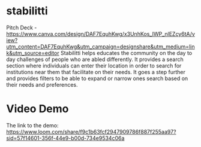 # stabilitti
Pitch Deck - https://www.canva.com/design/DAF7EquhKwg/x3UnhKos_IWP_nlEZcy6tA/view?utm_content=DAF7EquhKwg&utm_campaign=designshare&utm_medium=link&utm_source=editor
Stabilitti helps educates the community on the day to day challenges of people who are abled differently. It provides a search section where individuals can enter their location in order to search for institutions near them that facilitate on their needs. It goes a step further and provides filters to be able to expand or narrow ones search based on their needs and preferences.

# Video Demo
The link to the demo: https://www.loom.com/share/f9c1b63fcf2947909786f887f255aa97?sid=57f14601-356f-44e9-b00d-734e9534c06a
